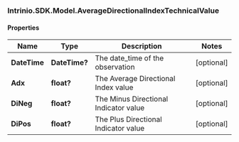 ### Intrinio.SDK.Model.AverageDirectionalIndexTechnicalValue
#### Properties

Name | Type | Description | Notes
------------ | ------------- | ------------- | -------------
**DateTime** | **DateTime?** | The date_time of the observation | [optional] 
**Adx** | **float?** | The Average Directional Index value | [optional] 
**DiNeg** | **float?** | The Minus Directional Indicator value | [optional] 
**DiPos** | **float?** | The Plus Directional Indicator value | [optional] 

